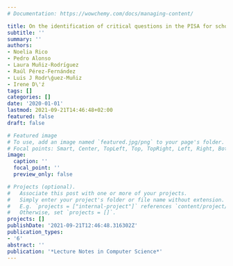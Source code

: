 ```yaml
---
# Documentation: https://wowchemy.com/docs/managing-content/

title: On the identification of critical questions in the PISA for schools program
subtitle: ''
summary: ''
authors:
- Noelia Rico
- Pedro Alonso
- Laura Muñiz-Rodrı́guez
- Raúl Pérez-Fernández
- Luis J Rodr\ǵuez-Muñiz
- Irene D\'ź
tags: []
categories: []
date: '2020-01-01'
lastmod: 2021-09-21T14:46:48+02:00
featured: false
draft: false

# Featured image
# To use, add an image named `featured.jpg/png` to your page's folder.
# Focal points: Smart, Center, TopLeft, Top, TopRight, Left, Right, BottomLeft, Bottom, BottomRight.
image:
  caption: ''
  focal_point: ''
  preview_only: false

# Projects (optional).
#   Associate this post with one or more of your projects.
#   Simply enter your project's folder or file name without extension.
#   E.g. `projects = ["internal-project"]` references `content/project/deep-learning/index.md`.
#   Otherwise, set `projects = []`.
projects: []
publishDate: '2021-09-21T12:46:48.316302Z'
publication_types:
- '6'
abstract: ''
publication: '*Lecture Notes in Computer Science*'
---
```

